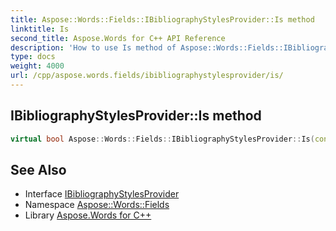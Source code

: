 ```yaml
---
title: Aspose::Words::Fields::IBibliographyStylesProvider::Is method
linktitle: Is
second_title: Aspose.Words for C++ API Reference
description: 'How to use Is method of Aspose::Words::Fields::IBibliographyStylesProvider class in C++.'
type: docs
weight: 4000
url: /cpp/aspose.words.fields/ibibliographystylesprovider/is/
---
```

## IBibliographyStylesProvider::Is method




```cpp
virtual bool Aspose::Words::Fields::IBibliographyStylesProvider::Is(const System::TypeInfo &target) const override
```

## See Also

* Interface [IBibliographyStylesProvider](../)
* Namespace [Aspose::Words::Fields](../../)
* Library [Aspose.Words for C++](../../../)
